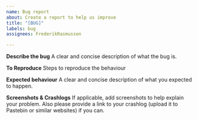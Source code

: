 ```yaml
---
name: Bug report
about: Create a report to help us improve
title: "[BUG]"
labels: bug
assignees: FrederikRasmussen

---
```


**Describe the bug**
A clear and concise description of what the bug is.

**To Reproduce**
Steps to reproduce the behaviour

**Expected behaviour**
A clear and concise description of what you expected to happen.

**Screenshots & Crashlogs**
If applicable, add screenshots to help explain your problem.
Also please provide a link to your crashlog (upload it to Pastebin or similar websites) if you can.
